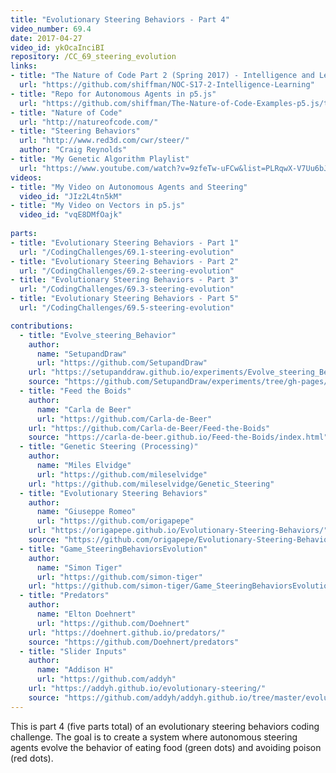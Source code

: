 ```yaml
---
title: "Evolutionary Steering Behaviors - Part 4"
video_number: 69.4
date: 2017-04-27
video_id: ykOcaInciBI
repository: /CC_69_steering_evolution
links:
- title: "The Nature of Code Part 2 (Spring 2017) - Intelligence and Learning"  
  url: "https://github.com/shiffman/NOC-S17-2-Intelligence-Learning"
- title: "Repo for Autonomous Agents in p5.js"  
  url: "https://github.com/shiffman/The-Nature-of-Code-Examples-p5.js/tree/master/chp06_agents"
- title: "Nature of Code"  
  url: "http://natureofcode.com/"
- title: "Steering Behaviors"  
  url: "http://www.red3d.com/cwr/steer/"
  author: "Craig Reynolds"
- title: "My Genetic Algorithm Playlist"  
  url: "https://www.youtube.com/watch?v=9zfeTw-uFCw&list=PLRqwX-V7Uu6bJM3VgzjNV5YxVxUwzALHV"
videos:
- title: "My Video on Autonomous Agents and Steering"
  video_id: "JIz2L4tn5kM"
- title: "My Video on Vectors in p5.js"
  video_id: "vqE8DMfOajk"
  
parts:
- title: "Evolutionary Steering Behaviors - Part 1"
  url: "/CodingChallenges/69.1-steering-evolution"
- title: "Evolutionary Steering Behaviors - Part 2"
  url: "/CodingChallenges/69.2-steering-evolution"
- title: "Evolutionary Steering Behaviors - Part 3"
  url: "/CodingChallenges/69.3-steering-evolution"
- title: "Evolutionary Steering Behaviors - Part 5"
  url: "/CodingChallenges/69.5-steering-evolution"

contributions:
  - title: "Evolve_steering_Behavior"
    author:
      name: "SetupandDraw"
      url: "https://github.com/SetupandDraw"
    url: "https://setupanddraw.github.io/experiments/Evolve_steering_Behavior/"
    source: "https://github.com/SetupandDraw/experiments/tree/gh-pages/Evolve_steering_Behavior"
  - title: "Feed the Boids"
    author:
      name: "Carla de Beer"
      url: "https://github.com/Carla-de-Beer"
    url: "https://github.com/Carla-de-Beer/Feed-the-Boids"
    source: "https://carla-de-beer.github.io/Feed-the-Boids/index.html"
  - title: "Genetic Steering (Processing)"
    author:
      name: "Miles Elvidge"
      url: "https://github.com/mileselvidge"
    url: "https://github.com/mileselvidge/Genetic_Steering"
  - title: "Evolutionary Steering Behaviors"
    author:
      name: "Giuseppe Romeo"
      url: "https://github.com/origapepe"
    url: "https://origapepe.github.io/Evolutionary-Steering-Behaviors/"
    source: "https://github.com/origapepe/Evolutionary-Steering-Behaviors"
  - title: "Game_SteeringBehaviorsEvolution"
    author:
      name: "Simon Tiger"
      url: "https://github.com/simon-tiger"
    url: "https://github.com/simon-tiger/Game_SteeringBehaviorsEvolution"
  - title: "Predators"
    author:
      name: "Elton Doehnert"
      url: "https://github.com/Doehnert"
    url: "https://doehnert.github.io/predators/"
    source: "https://github.com/Doehnert/predators"
  - title: "Slider Inputs"
    author:
      name: "Addison H"
      url: "https://github.com/addyh"
    url: "https://addyh.github.io/evolutionary-steering/"
    source: "https://github.com/addyh/addyh.github.io/tree/master/evolutionary-steering"
---
```


This is part 4 (five parts total) of an evolutionary steering behaviors coding challenge. The goal is to create a system where autonomous steering agents evolve the behavior of eating food (green dots) and avoiding poison (red dots).

